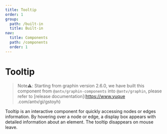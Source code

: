 ```yaml
---
title: Tooltip
order: 1
group:
  path: /built-in
  title: Built-in
nav:
  title: Components
  path: /components
  order: 1
---
```


# Tooltip

> Note⚠️: Starting from graphin version 2.6.0, we have built this component from `@antv/graphin-components` into `@antv/graphin`, please refer to [release documentation](https://www.yuque .com/antv/gi/gstoyh)

Tooltip is an interactive component for quickly accessing nodes or edges information. By hovering over a node or edge, a display box appears with detailed information about an element. The tooltip disappears on mouse leave.

<code src='./demos/index.tsx'>
<API src='./index.tsx'>
